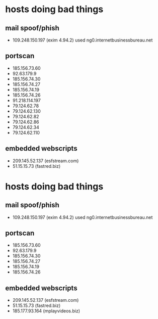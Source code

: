 # hosts doing bad things

## mail spoof/phish

- 109.248.150.197 (exim 4.94.2) used ng0.internetbusinessbureau.net

## portscan

- 185.156.73.60
- 92.63.179.9
- 185.156.74.30
- 185.156.74.27
- 185.156.74.19
- 185.156.74.26
- 91.218.114.197
- 79.124.62.78
- 79.124.62.130
- 79.124.62.82
- 79.124.62.86
- 79.124.62.34
- 79.124.62.110

## embedded webscripts

- 209.145.52.137 (esfstream.com)
- 51.15.15.73 (fastred.biz)

# hosts doing bad things

## mail spoof/phish

- 109.248.150.197 (exim 4.94.2) used ng0.internetbusinessbureau.net

## portscan

- 185.156.73.60
- 92.63.179.9
- 185.156.74.30
- 185.156.74.27
- 185.156.74.19
- 185.156.74.26

## embedded webscripts

- 209.145.52.137 (esfstream.com)
- 51.15.15.73 (fastred.biz)
- 185.177.93.164 (mplayvideos.biz)
